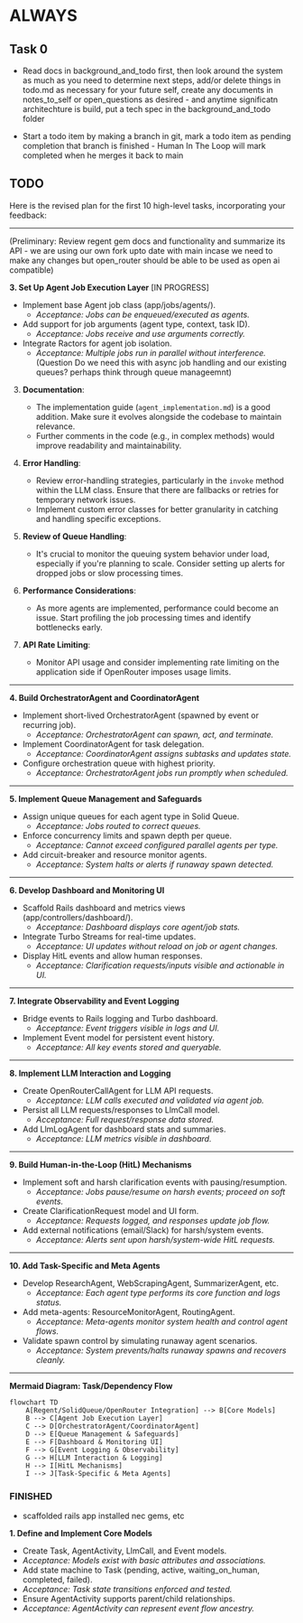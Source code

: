 # ALWAYS

## Task 0

- Read docs in background_and_todo first, then look around the system as much as you need to determine next steps, add/or delete things in todo.md as necessary for your future self, create any documents in notes_to_self or open_questions as desired - and anytime significatn architechture is build, put a tech spec in the background_and_todo folder

- Start a todo item by making a branch in git, mark a todo item as pending completion that branch is finished - Human In The Loop will mark completed when he merges it back to main

## TODO

Here is the revised plan for the first 10 high-level tasks, incorporating your feedback:

---

(Preliminary: Review regent gem docs and functionality and summarize its API - we are using our own fork upto date with main incase we need to make any changes but open_router should
be able to be used as open ai compatible)



**3. Set Up Agent Job Execution Layer** [IN PROGRESS]
  - Implement base Agent job class (app/jobs/agents/).
    - _Acceptance: Jobs can be enqueued/executed as agents._
  - Add support for job arguments (agent type, context, task ID).
    - _Acceptance: Jobs receive and use arguments correctly._
  - Integrate Ractors for agent job isolation.
    - _Acceptance: Multiple jobs run in parallel without interference._(Question Do we need this with async job handling and our existing queues? perhaps think through queue manageemnt)

3. **Documentation**:
   - The implementation guide (`agent_implementation.md`) is a good addition. Make sure it evolves alongside the codebase to maintain relevance.
   - Further comments in the code (e.g., in complex methods) would improve readability and maintainability.

4. **Error Handling**:
   - Review error-handling strategies, particularly in the `invoke` method within the LLM class. Ensure that there are fallbacks or retries for temporary network issues.
   - Implement custom error classes for better granularity in catching and handling specific exceptions.

5. **Review of Queue Handling**:
   - It's crucial to monitor the queuing system behavior under load, especially if you're planning to scale. Consider setting up alerts for dropped jobs or slow processing times.

6. **Performance Considerations**:
   - As more agents are implemented, performance could become an issue. Start profiling the job processing times and identify bottlenecks early.

7. **API Rate Limiting**:
   - Monitor API usage and consider implementing rate limiting on the application side if OpenRouter imposes usage limits.


---

**4. Build OrchestratorAgent and CoordinatorAgent**
  - Implement short-lived OrchestratorAgent (spawned by event or recurring job).
    - _Acceptance: OrchestratorAgent can spawn, act, and terminate._
  - Implement CoordinatorAgent for task delegation.
    - _Acceptance: CoordinatorAgent assigns subtasks and updates state._
  - Configure orchestration queue with highest priority.
    - _Acceptance: OrchestratorAgent jobs run promptly when scheduled._

---

**5. Implement Queue Management and Safeguards**
  - Assign unique queues for each agent type in Solid Queue.
    - _Acceptance: Jobs routed to correct queues._
  - Enforce concurrency limits and spawn depth per queue.
    - _Acceptance: Cannot exceed configured parallel agents per type._
  - Add circuit-breaker and resource monitor agents.
    - _Acceptance: System halts or alerts if runaway spawn detected._

---

**6. Develop Dashboard and Monitoring UI**
  - Scaffold Rails dashboard and metrics views (app/controllers/dashboard/).
    - _Acceptance: Dashboard displays core agent/job stats._
  - Integrate Turbo Streams for real-time updates.
    - _Acceptance: UI updates without reload on job or agent changes._
  - Display HitL events and allow human responses.
    - _Acceptance: Clarification requests/inputs visible and actionable in UI._

---

**7. Integrate Observability and Event Logging**
  - Bridge events to Rails logging and Turbo dashboard.
    - _Acceptance: Event triggers visible in logs and UI._
  - Implement Event model for persistent event history.
    - _Acceptance: All key events stored and queryable._

---

**8. Implement LLM Interaction and Logging**
  - Create OpenRouterCallAgent for LLM API requests.
    - _Acceptance: LLM calls executed and validated via agent job._
  - Persist all LLM requests/responses to LlmCall model.
    - _Acceptance: Full request/response data stored._
  - Add LlmLogAgent for dashboard stats and summaries.
    - _Acceptance: LLM metrics visible in dashboard._

---

**9. Build Human-in-the-Loop (HitL) Mechanisms**
  - Implement soft and harsh clarification events with pausing/resumption.
    - _Acceptance: Jobs pause/resume on harsh events; proceed on soft events._
  - Create ClarificationRequest model and UI form.
    - _Acceptance: Requests logged, and responses update job flow._
  - Add external notifications (email/Slack) for harsh/system events.
    - _Acceptance: Alerts sent upon harsh/system-wide HitL requests._

---

**10. Add Task-Specific and Meta Agents**
  - Develop ResearchAgent, WebScrapingAgent, SummarizerAgent, etc.
    - _Acceptance: Each agent type performs its core function and logs status._
  - Add meta-agents: ResourceMonitorAgent, RoutingAgent.
    - _Acceptance: Meta-agents monitor system health and control agent flows._
  - Validate spawn control by simulating runaway agent scenarios.
    - _Acceptance: System prevents/halts runaway spawns and recovers cleanly._

---

**Mermaid Diagram: Task/Dependency Flow**

```mermaid
flowchart TD
    A[Regent/SolidQueue/OpenRouter Integration] --> B[Core Models]
    B --> C[Agent Job Execution Layer]
    C --> D[OrchestratorAgent/CoordinatorAgent]
    D --> E[Queue Management & Safeguards]
    E --> F[Dashboard & Monitoring UI]
    F --> G[Event Logging & Observability]
    G --> H[LLM Interaction & Logging]
    H --> I[HitL Mechanisms]
    I --> J[Task-Specific & Meta Agents]
```

### FINISHED

- scaffolded rails app installed nec gems, etc

**1. Define and Implement Core Models**
  - Create Task, AgentActivity, LlmCall, and Event models.
  - _Acceptance: Models exist with basic attributes and associations._
  - Add state machine to Task (pending, active, waiting_on_human, completed, failed).
  - _Acceptance: Task state transitions enforced and tested._
  - Ensure AgentActivity supports parent/child relationships.
  - _Acceptance: AgentActivity can represent event flow ancestry._
